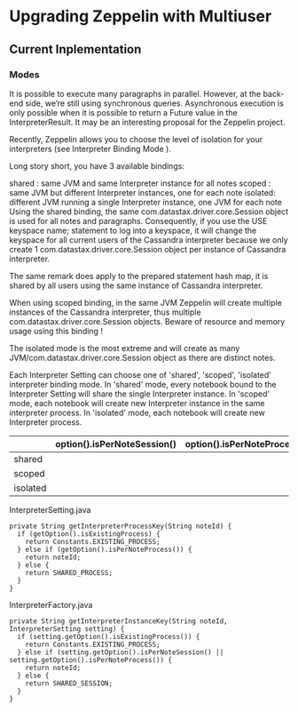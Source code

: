 # Upgrading Zeppelin with Multiuser

## Current Inplementation

### Modes

It is possible to execute many paragraphs in parallel. However, at the back-end side, we’re still using synchronous queries. Asynchronous execution is only possible when it is possible to return a Future value in the InterpreterResult. It may be an interesting proposal for the Zeppelin project.

Recently, Zeppelin allows you to choose the level of isolation for your interpreters (see Interpreter Binding Mode ).

Long story short, you have 3 available bindings:

shared : same JVM and same Interpreter instance for all notes
scoped : same JVM but different Interpreter instances, one for each note
isolated: different JVM running a single Interpreter instance, one JVM for each note
Using the shared binding, the same com.datastax.driver.core.Session object is used for all notes and paragraphs. Consequently, if you use the USE keyspace name; statement to log into a keyspace, it will change the keyspace for all current users of the Cassandra interpreter because we only create 1 com.datastax.driver.core.Session object per instance of Cassandra interpreter.

The same remark does apply to the prepared statement hash map, it is shared by all users using the same instance of Cassandra interpreter.

When using scoped binding, in the same JVM Zeppelin will create multiple instances of the Cassandra interpreter, thus multiple com.datastax.driver.core.Session objects. Beware of resource and memory usage using this binding !

The isolated mode is the most extreme and will create as many JVM/com.datastax.driver.core.Session object as there are distinct notes.

Each Interpreter Setting can choose one of 'shared', 'scoped', 'isolated' interpreter binding mode.
In 'shared' mode, every notebook bound to the Interpreter Setting will share the single Interpreter instance.
In 'scoped' mode, each notebook will create new Interpreter instance in the same interpreter process.
In 'isolated' mode, each notebook will create new Interpreter process.

|          | option().isPerNoteSession() |  option().isPerNoteProcess() |
| -------- | --------------------------- | ---------------------------- |
| shared   |                             |                              |
| scoped   |                             |                              |
| isolated |                             |                              |

InterpreterSetting.java

```
private String getInterpreterProcessKey(String noteId) {
  if (getOption().isExistingProcess) {
    return Constants.EXISTING_PROCESS;
  } else if (getOption().isPerNoteProcess()) {
    return noteId;
  } else {
    return SHARED_PROCESS;
  }
}
```

InterpreterFactory.java

```
private String getInterpreterInstanceKey(String noteId, InterpreterSetting setting) {
  if (setting.getOption().isExistingProcess()) {
    return Constants.EXISTING_PROCESS;
  } else if (setting.getOption().isPerNoteSession() || setting.getOption().isPerNoteProcess()) {
    return noteId;
  } else {
    return SHARED_SESSION;
  }
}
```
